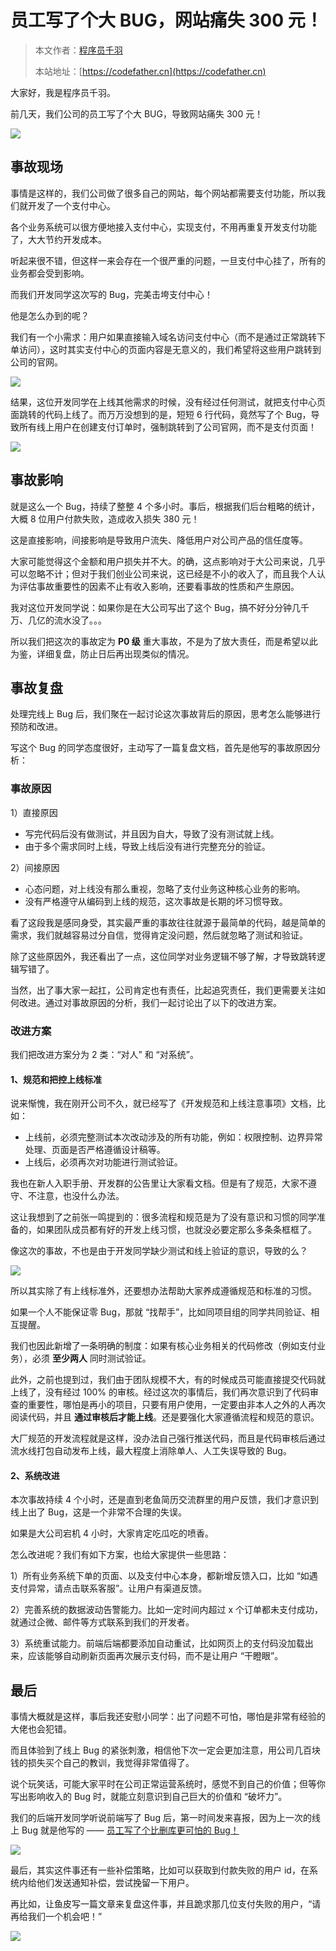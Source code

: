 # 员工写了个大 BUG，网站痛失 300 元！

> 本文作者：[程序员千羽](https://yuyuanweb.feishu.cn/wiki/Abldw5WkjidySxkKxU2cQdAtnah)
>
> 本站地址：[https://codefather.cn](https://codefather.cn)

大家好，我是程序员千羽。

前几天，我们公司的员工写了个大 BUG，导致网站痛失 300 元！

![](https://pic.yupi.icu/1/1710407435867-78dc029f-ea3f-4906-96f3-954bea47f35d.png)



## 事故现场

事情是这样的，我们公司做了很多自己的网站，每个网站都需要支付功能，所以我们就开发了一个支付中心。

各个业务系统可以很方便地接入支付中心，实现支付，不用再重复开发支付功能了，大大节约开发成本。

听起来很不错，但这样一来会存在一个很严重的问题，一旦支付中心挂了，所有的业务都会受到影响。

而我们开发同学这次写的 Bug，完美击垮支付中心！

他是怎么办到的呢？

我们有一个小需求：用户如果直接输入域名访问支付中心（而不是通过正常跳转下单访问），这时其实支付中心的页面内容是无意义的，我们希望将这些用户跳转到公司的官网。

![](https://pic.yupi.icu/1/1710403029378-bbeadea0-232d-425e-ba3b-7048f528b1fb.png)



结果，这位开发同学在上线其他需求的时候，没有经过任何测试，就把支付中心页面跳转的代码上线了。而万万没想到的是，短短 6 行代码，竟然写了个 Bug，导致所有线上用户在创建支付订单时，强制跳转到了公司官网，而不是支付页面！

![](https://pic.yupi.icu/1/1710403915535-94703945-979c-43ef-8c5e-ee1cea4055a2.png)



## 事故影响

就是这么一个 Bug，持续了整整 4 个多小时。事后，根据我们后台粗略的统计，大概 8 位用户付款失败，造成收入损失 380 元！

这是直接影响，间接影响是导致用户流失、降低用户对公司产品的信任度等。

大家可能觉得这个金额和用户损失并不大。的确，这点影响对于大公司来说，几乎可以忽略不计；但对于我们创业公司来说，这已经是不小的收入了，而且我个人认为评估事故重要性的因素不止有收入影响，还要看事故的性质和产生原因。

我对这位开发同学说：如果你是在大公司写出了这个 Bug，搞不好分分钟几千万、几亿的流水没了。。。

所以我们把这次的事故定为 **P0 级** 重大事故，不是为了放大责任，而是希望以此为鉴，详细复盘，防止日后再出现类似的情况。



## 事故复盘

处理完线上 Bug 后，我们聚在一起讨论这次事故背后的原因，思考怎么能够进行预防和改进。

写这个 Bug 的同学态度很好，主动写了一篇复盘文档，首先是他写的事故原因分析：



### 事故原因

1）直接原因

- 写完代码后没有做测试，并且因为自大，导致了没有测试就上线。
- 由于多个需求同时上线，导致上线后没有进行完整充分的验证。



2）间接原因

- 心态问题，对上线没有那么重视，忽略了支付业务这种核心业务的影响。
- 没有严格遵守从编码到上线的规范，这次事故是长期的坏习惯导致。



看了这段我是感同身受，其实最严重的事故往往就源于最简单的代码，越是简单的需求，我们就越容易过分自信，觉得肯定没问题，然后就忽略了测试和验证。

除了这些原因外，我还看出了一点，这位同学对业务逻辑不够了解，才导致跳转逻辑写错了。

当然，出了事大家一起扛，公司肯定也有责任，比起追究责任，我们更需要关注如何改进。通过对事故原因的分析，我们一起讨论出了以下的改进方案。



### 改进方案

我们把改进方案分为 2 类：“对人” 和 “对系统”。

#### 1、规范和把控上线标准

说来惭愧，我在刚开公司不久，就已经写了《开发规范和上线注意事项》文档，比如：

- 上线前，必须完整测试本次改动涉及的所有功能，例如：权限控制、边界异常处理、页面是否严格遵循设计稿等。
- 上线后，必须再次对功能进行测试验证。



我也在新人入职手册、开发群的公告里让大家看文档。但是有了规范，大家不遵守、不注意，也没什么办法。

这让我想到了之前张一鸣提到的：很多流程和规范是为了没有意识和习惯的同学准备的，如果团队成员都有好的开发上线习惯，也就没必要定那么多条条框框了。

像这次的事故，不也是由于开发同学缺少测试和线上验证的意识，导致的么？

![](https://pic.yupi.icu/1/1710407390584-b7e8fe46-6335-4091-9f19-619a7901a2a0.png)



所以其实除了有上线标准外，还要想办法帮助大家养成遵循规范和标准的习惯。

如果一个人不能保证零 Bug，那就 “找帮手”，比如同项目组的同学共同验证、相互提醒。

我们也因此新增了一条明确的制度：如果有核心业务相关的代码修改（例如支付业务），必须 **至少两人** 同时测试验证。

此外，之前也提到过，我们由于团队规模不大，有的时候成员可能直接提交代码就上线了，没有经过 100% 的审核。经过这次的事情后，我们再次意识到了代码审查的重要性，哪怕是再小的项目，只要有用户使用，一定要由非本人之外的人再次阅读代码，并且 **通过审核后才能上线**。还是要强化大家遵循流程和规范的意识。

大厂规范的开发流程就是这样，没办法自己强行推送代码，而且是代码审核后通过流水线打包自动发布上线，最大程度上消除单人、人工失误导致的 Bug。



#### 2、系统改进

本次事故持续 4 个小时，还是直到老鱼简历交流群里的用户反馈，我们才意识到线上出了 Bug，这是一个非常不合理的失误。

如果是大公司宕机 4 小时，大家肯定吃瓜吃的喷香。

怎么改进呢？我们有如下方案，也给大家提供一些思路：

1）所有业务系统下单的页面、以及支付中心本身，都新增反馈入口，比如 “如遇支付异常，请点击联系客服”。让用户有渠道反馈。

2）完善系统的数据波动告警能力。比如一定时间内超过 x 个订单都未支付成功，就通过企微、邮件等方式联系到我们的开发者。

3）系统重试能力。前端后端都要添加自动重试，比如网页上的支付码没加载出来，应该能够自动刷新页面再次展示支付码，而不是让用户 “干瞪眼”。



## 最后

事情大概就是这样，事后我还安慰小同学：出了问题不可怕，哪怕是非常有经验的大佬也会犯错。

而且体验到了线上 Bug 的紧张刺激，相信他下次一定会更加注意，用公司几百块钱的损失买个自己的教训，我觉得非常值得了。

说个玩笑话，可能大家平时在公司正常运营系统时，感觉不到自己的价值；但等你写出影响收入的 Bug 时，就能立刻意识到自己巨大的价值和 “破坏力”。

我们的后端开发同学听说前端写了 Bug 后，第一时间发来喜报，因为上一次的线上 Bug 就是他写的 —— [员工写了个比删库更可怕的 Bug！](https://mp.weixin.qq.com/s?__biz=MzI1NDczNTAwMA==&mid=2247546578&idx=1&sn=03f057dbc8b763d9f0e5e2f1bf575d16&chksm=e9c2d125deb558332c23ce786deb3220d5df41b540f3496fcae0cb70bb8d077518ff48dd315b&token=677834183&lang=zh_CN#rd)

![](https://pic.yupi.icu/1/1710407106912-f7402fc3-4548-4cb7-8eab-6bd985c7519c.png)



最后，其实这件事还有一些补偿策略，比如可以获取到付款失败的用户 id，在系统内给他们发送通知补偿，尝试挽留一下用户。

再比如，让鱼皮写一篇文章来复盘这件事，并且跪求那几位支付失败的用户，“请再给我们一个机会吧！”

![](https://pic.yupi.icu/1/1710407346167-7db574dd-cd1f-4c4a-a338-8330ee8df277.png)


